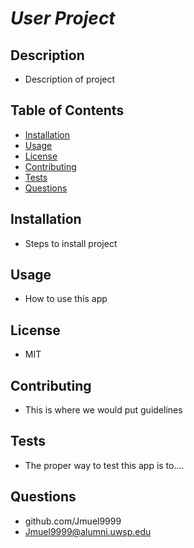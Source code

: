 
# *User Project*
## Description
- Description of project
## Table of Contents
* [Installation](#installation)
* [Usage](#usage)
* [License](#license)
* [Contributing](#contributing)
* [Tests](#tests)
* [Questions](#questions)
## Installation
- Steps to install project
## Usage
- How to use this app
## License
- MIT
## Contributing
- This is where we would put guidelines
## Tests
- The proper way to test this app is to....
## Questions
- github.com/Jmuel9999
- Jmuel9999@alumni.uwsp.edu
